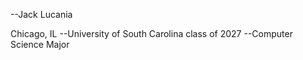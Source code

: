 --Jack Lucania
</p>Chicago, IL
--University of South Carolina class of 2027
--Computer Science Major

<!---
jlucania/jlucania is a ✨ special ✨ repository because its `README.md` (this file) appears on your GitHub profile.
You can click the Preview link to take a look at your changes.
--->
